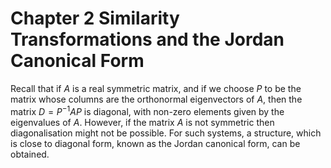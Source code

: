 # Chapter 2 Similarity Transformations and the Jordan Canonical Form

Recall that if $A$ is a real symmetric matrix, and if we choose $P$ to be the matrix whose columns are the orthonormal eigenvectors of $A$, then the matrix $D=P^{-1}AP$ is diagonal, with non-zero elements given by the eigenvalues of $A$. However, if the matrix $A$ is not symmetric then diagonalisation might not be possible. For such systems, a structure, which is close to diagonal form, known as the Jordan canonical form, can be obtained.
